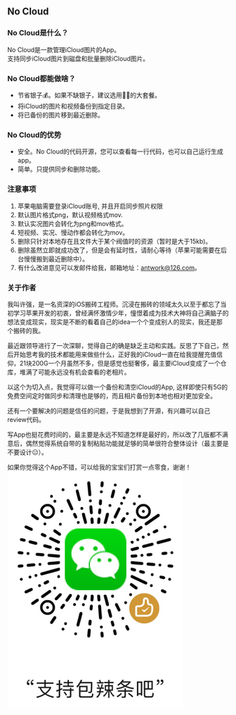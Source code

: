 ## No Cloud
### No Cloud是什么？
No Cloud是一款管理iCloud图片的App。	
支持同步iCloud图片到磁盘和批量删除iCloud图片。

### No Cloud都能做啥？
* 节省银子💰。如果不缺银子，建议选用🍎👨的大套餐。	
* 将iCloud的图片和视频备份到指定目录。	
* 将已备份的图片移到最近删除。	

### No Cloud的优势
* 安全。No Cloud的代码开源，您可以查看每一行代码，也可以自己运行生成app。
* 简单。只提供同步和删除功能。

### 注意事项
1. 苹果电脑需要登录iCloud账号, 并且开启同步照片权限
2. 默认图片格式png，默认视频格式mov.
3. 默认实况图片会转化为png和mov格式。
4. 短视频、实况、慢动作都会转化为mov。
5. 删除只针对本地存在且文件大于某个阀值时的资源（暂时是大于15kb)。
6. 删除虽然立即就成功改了，但是会有延时性，请耐心等待（苹果可能需要在后台慢慢搬到最近删除中）。
7. 有什么改进意见可以发邮件给我，邮箱地址：antwork@126.com。

### 关于作者
我叫许强，是一名资深的iOS搬砖工程师。沉浸在搬砖的领域太久以至于都忘了当初学习苹果开发的初衷，曾经满怀激情少年，憧憬着成为技术大神将自己满脑子的想法变成现实，现实是不断的看着自己的idea一个个变成别人的现实，我还是那个搬砖的我。

最近跟领导进行了一次深聊，觉得自己的确是缺乏主动和实践。反思了下自己，然后开始思考我的技术都能用来做些什么，正好我的iCloud一直在给我提醒充值信仰，21块200G一个月虽然不多，但是感觉也挺奢侈，最主要iCloud变成了一个仓库，堆满了可能永远没有机会查看的老相片。

以这个为切入点，我觉得可以做一个备份和清空iCloud的App, 这样即使只有5G的免费空间定时做同步和清理也是够的，而且相片备份到本地也相对更加安全。

还有一个要解决的问题是信任的问题，于是我想到了开源，有兴趣可以自己review代码。

写App也挺花费时间的，最主要是永远不知道怎样是最好的，所以改了几版都不满意后，偶然觉得系统自带的复制粘贴功能就足够的简单很符合整体设计（最主要是不要设计😑）。

如果你觉得这个App不错，可以给我的宝宝们打赏一点零食，谢谢！
![](donate_wechat.png)
